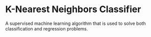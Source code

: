 # K-Nearest Neighbors Classifier
A supervised machine learning algorithm that is used to solve both classification and regression problems.
